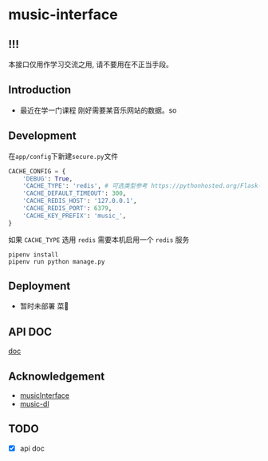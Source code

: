 # music-interface

## !!!

本接口仅用作学习交流之用, 请不要用在不正当手段。

## Introduction

- 最近在学一门课程 刚好需要某音乐网站的数据。so

## Development

在`app/config`下新建`secure.py`文件

```python
CACHE_CONFIG = {
    'DEBUG': True,
    'CACHE_TYPE': 'redis', # 可选类型参考 https://pythonhosted.org/Flask-Caching/#configuring-flask-caching
    'CACHE_DEFAULT_TIMEOUT': 300,
    'CACHE_REDIS_HOST': '127.0.0.1',
    'CACHE_REDIS_PORT': 6379,
    'CACHE_KEY_PREFIX': 'music_',
}
```

如果 `CACHE_TYPE` 选用 `redis` 需要本机启用一个 `redis` 服务

```
pipenv install
pipenv run python manage.py
```

## Deployment

- 暂时未部署 菜🐔

## API DOC

[doc](./docs/api.md)

## Acknowledgement

- [musicInterface](https://github.com/openSourceApi/musicInterface)
- [music-dl](https://github.com/0xHJK/music-dl)

## TODO

- [x] api doc

